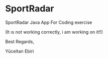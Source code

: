 # SportRadar
SportRadar Java App
For Coding exercise

(It ıs not working correctly, i am working on it!!)

Best Regards,

Yüceltan Ebiri
